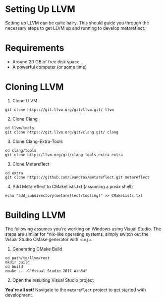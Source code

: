 # Setting Up LLVM

Setting up LLVM can be quite hairy. This should guide you through the necessary
steps to get LLVM up and running to develop metareflect.

# Requirements

- Around 20 GB of free disk space
- A powerful computer (or some time)

# Cloning LLVM

1. Clone LLVM

```
git clone https://git.llvm.org/git/llvm.git/ llvm
```

2. Clone Clang
```
cd llvm/tools
git clone https://git.llvm.org/git/clang.git/ clang
```

3. Clone Clang-Extra-Tools
```
cd clang/tools
git clone http://llvm.org/git/clang-tools-extra extra
```

3. Clone Metareflect
```
cd extra
git clone https://github.com/Leandros/metareflect.git metareflect
```

4. Add Metareflect to CMakeLists.txt (assuming a posix shell)
```
echo "add_subdirectory(metareflect/tooling)" >> CMakeLists.txt
```

# Building LLVM

The following assumes you're working on Windows using Visual Studio.
The steps are similar for *nix-like operating systems, simply switch out
the Visual Studio CMake generator with `ninja`.

1. Generating CMake Build
```
cd path/to/llvm/root
mkdir build
cd build
cmake .. -G"Visual Studio 2017 Win64"
```

2. Open the resulting Visual Studio project

**You're all set!**
Navigate to the `metareflect` project to get started with development.

